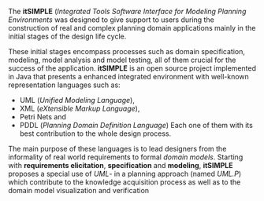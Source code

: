 The **itSIMPLE** (_Integrated Tools Software Interface for Modeling Planning Environments_  was designed to give support to users during the construction of real and complex planning domain applications mainly in the initial stages of the design life cycle.

These initial stages encompass processes such as domain specification, modeling, model analysis and model testing, all of them crucial for the success of the application. **itSIMPLE** is an open source project implemented in Java that presents a enhanced integrated environment with well-known representation languages such as:
  * UML (_Unified Modeling Language_),
  * XML (_eXtensible Markup Language_),
  * Petri Nets and
  * PDDL (_Planning Domain Definition Language_)
Each one of them with its best contribution to the whole design process.

The main purpose of these languages is to lead designers from the informality of real world requirements to formal _domain models_. Starting with **requirements elicitation**, **specification** and **modeling**, **itSIMPLE** proposes a special use of _UML_- in a planning approach (named _UML.P_) which contribute to the knowledge acquisition process as well as to the domain model visualization and verification